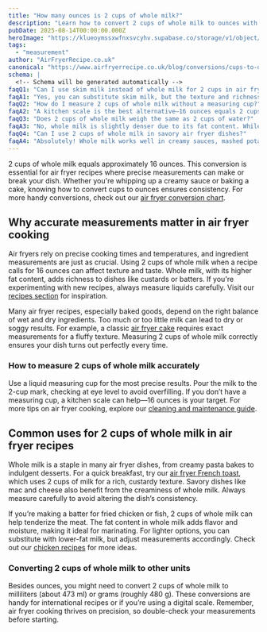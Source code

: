 ```yaml
---
title: "How many ounces is 2 cups of whole milk?"
description: "Learn how to convert 2 cups of whole milk to ounces with our simple guide. Perfect for air fryer recipes and precise cooking measurements."
pubDate: 2025-08-14T00:00:00.000Z
heroImage: "https://klueoymssxwfnxsvcyhv.supabase.co/storage/v1/object/public/Shmucket/how-many-ounces-is-2-cups-of-whole-milk.webp"
tags:
  - "measurement"
author: "AirFryerRecipe.co.uk"
canonical: "https://www.airfryerrecipe.co.uk/blog/conversions/cups-to-ounces/how-many-ounces-is-2-cups-of-whole-milk"
schema: |
  <!-- Schema will be generated automatically -->
faqQ1: "Can I use skim milk instead of whole milk for 2 cups in air fryer recipes?"
faqA1: "Yes, you can substitute skim milk, but the texture and richness may differ. Whole milk’s higher fat content adds creaminess, so adjust other ingredients if needed. For best results, stick to whole milk in recipes like custards or sauces."
faqQ2: "How do I measure 2 cups of whole milk without a measuring cup?"
faqA2: "A kitchen scale is the best alternative—16 ounces equals 2 cups. If you don’t have one, use a standard drinking glass (about 8 ounces) and fill it twice. Just ensure you’re measuring at eye level for accuracy."
faqQ3: "Does 2 cups of whole milk weigh the same as 2 cups of water?"
faqA3: "No, whole milk is slightly denser due to its fat content. While 2 cups of water weigh 16 ounces, whole milk may be closer to 16.5 ounces. Always weigh for precision in air fryer recipes."
faqQ4: "Can I use 2 cups of whole milk in savory air fryer dishes?"
faqA4: "Absolutely! Whole milk works well in creamy sauces, mashed potatoes, or even breading for fried foods. Its richness enhances flavor, making it a versatile ingredient in both sweet and savory dishes."
---
```

<p>2 cups of whole milk equals approximately 16 ounces. This conversion is essential for air fryer recipes where precise measurements can make or break your dish. Whether you're whipping up a creamy sauce or baking a cake, knowing how to convert cups to ounces ensures consistency. For more handy conversions, check out our <a href=https://www.airfryerrecipe.co.uk/air-fryer-conversion-chart>air fryer conversion chart</a>.</p>  

<h2>Why accurate measurements matter in air fryer cooking</h2>  
<p>Air fryers rely on precise cooking times and temperatures, and ingredient measurements are just as crucial. Using 2 cups of whole milk when a recipe calls for 16 ounces can affect texture and taste. Whole milk, with its higher fat content, adds richness to dishes like custards or batters. If you're experimenting with new recipes, always measure liquids carefully. Visit our <a href=https://www.airfryerrecipe.co.uk/recipes>recipes section</a> for inspiration.</p>  

<p>Many air fryer recipes, especially baked goods, depend on the right balance of wet and dry ingredients. Too much or too little milk can lead to dry or soggy results. For example, a classic <a href=https://www.airfryerrecipe.co.uk/recipe-category/cakes>air fryer cake</a> requires exact measurements for a fluffy texture. Measuring 2 cups of whole milk correctly ensures your dish turns out perfectly every time.</p>  

<h3>How to measure 2 cups of whole milk accurately</h3>  
<p>Use a liquid measuring cup for the most precise results. Pour the milk to the 2-cup mark, checking at eye level to avoid overfilling. If you don’t have a measuring cup, a kitchen scale can help—16 ounces is your target. For more tips on air fryer cooking, explore our <a href=https://www.airfryerrecipe.co.uk/air-fryer-cleaner>cleaning and maintenance guide</a>.</p>  

<h2>Common uses for 2 cups of whole milk in air fryer recipes</h2>  
<p>Whole milk is a staple in many air fryer dishes, from creamy pasta bakes to indulgent desserts. For a quick breakfast, try our <a href=https://www.airfryerrecipe.co.uk/recipe-category/breakfast>air fryer French toast</a>, which uses 2 cups of milk for a rich, custardy texture. Savory dishes like mac and cheese also benefit from the creaminess of whole milk. Always measure carefully to avoid altering the dish’s consistency.</p>  

<p>If you’re making a batter for fried chicken or fish, 2 cups of whole milk can help tenderize the meat. The fat content in whole milk adds flavor and moisture, making it ideal for marinating. For lighter options, you can substitute with lower-fat milk, but adjust measurements accordingly. Check out our <a href=https://www.airfryerrecipe.co.uk/recipe-category/chicken>chicken recipes</a> for more ideas.</p>  

<h3>Converting 2 cups of whole milk to other units</h3>  
<p>Besides ounces, you might need to convert 2 cups of whole milk to milliliters (about 473 ml) or grams (roughly 480 g). These conversions are handy for international recipes or if you’re using a digital scale. Remember, air fryer cooking thrives on precision, so double-check your measurements before starting.</p>

